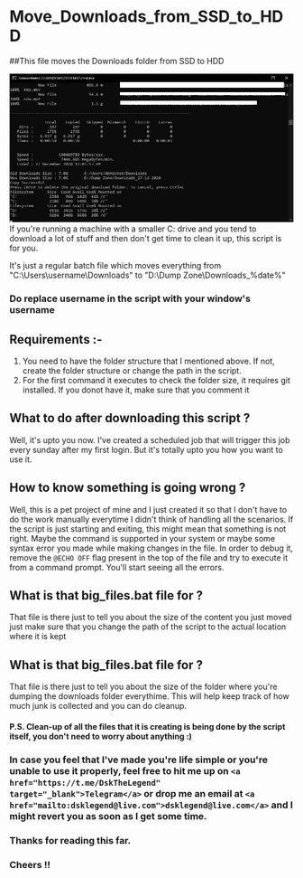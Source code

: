 ﻿# Move_Downloads_from_SSD_to_HDD

##This file moves the Downloads folder from SSD to HDD

<img src="./Img/Demo.jpeg">
If you're running a machine with a smaller C: drive and you tend to download a lot of stuff and then don't get time to clean it up, this script is for you.

It's just a regular batch file which moves everything from "C:\Users\username\Downloads" to "D:\Dump Zone\Downloads_%date%"
### Do replace username in the script with your window's username

## Requirements :- 

1) You need to have the folder structure that I mentioned above. If not, create the folder structure or change the path in the script.
2) For the first command it executes to check the folder size, it requires git installed. If you donot have it, make sure that you comment it 


## What to do after downloading this script ?

Well, it's upto you now. I've created a scheduled job that will trigger this job every sunday after my first login. But it's totally upto you how you want to use it.


## How to know something is going wrong ?

Well, this is a pet project of mine and I just created it so that I don't have to do the work manually everytime I didn't think of handling all the scenarios.
If the script is just starting and exiting, this might mean that something is not right.
Maybe the command is supported in your system or maybe some syntax error you made while making changes in the file.
In order to debug it, remove the `@ECHO OFF` flag present in the top of the file and try to execute it from a command prompt.
You'll start seeing all the errors.

## What is that big_files.bat file for ?

That file is there just to tell you about the size of the content you just moved just make sure that you change the path of the script to the actual location where it is kept 

## What is that big_files.bat file for ?

That file is there just to tell you about the size of the folder where you're dumping the downloads folder everythime.
This will help keep track of how much junk is collected and you can do cleanup.

#### P.S. Clean-up of all the files that it is creating is being done by the script itself, you don't need to worry about anything :)


### In case you feel that I've made you're life simple or you're unable to use it properly, feel free to hit me up on `<a href="https://t.me/DskTheLegend" target="_blank">Telegram</a>` or drop me an email at `<a href="mailto:dsklegend@live.com">dsklegend@live.com</a>` and I might revert you as soon as I get some time.

### Thanks for reading this far.

### Cheers !!
